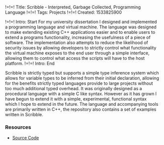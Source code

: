 !=!=! Title: Scribble - Interpreted, Garbage Collected, Programming Language
!=!=! Tags: Projects
!=!=! Created: 1533825900

!=!=! Intro: Start
For my university dissertation I designed and implemented a programming language and virtual machine. The language was designed to make extending existing C++ applications easier and to enable users to extend a programs functionality, increasing the usefulness of a piece of software. The implementation also attempts to reduce the likelihood of security issues by allowing developers to strictly control what functionality the virtual machine exposes to the end user through a simple interface, allowing them to control what access the scripts will have to the host platform.
!=!=! Intro: End

Scribble is strictly typed but supports a simple type inference system which allows for variable types to be inferred from their initial declaration, allowing for the benefits strictly typed languages provide to large projects without too much additional typed overhead. It was originally designed as a procedural language with a simple C like syntax. However as it has grown I have begun to extend it with a simple, experimental, functional syntax which I hope to extend in the future. The language and accompanying tools are primarily written in C++, the repository also contains a set of examples written in Scribble.

### Resources

* [Source Code](https://gitHUB.com/jawline/Scribble)
